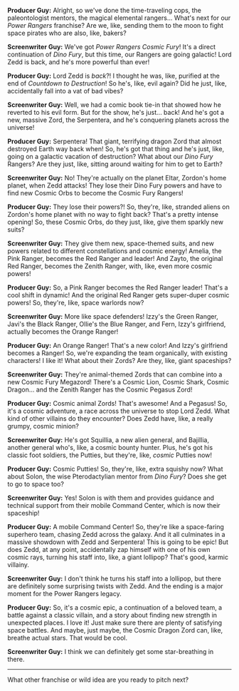 **Producer Guy:** Alright, so we've done the time-traveling cops, the paleontologist mentors, the magical elemental rangers... What's next for our *Power Rangers* franchise? Are we, like, sending them to the moon to fight space pirates who are also, like, bakers?

**Screenwriter Guy:** We've got *Power Rangers Cosmic Fury*! It's a direct continuation of *Dino Fury*, but this time, our Rangers are going galactic! Lord Zedd is back, and he's more powerful than ever!

**Producer Guy:** Lord Zedd is *back*?! I thought he was, like, purified at the end of *Countdown to Destruction*! So he's, like, evil again? Did he just, like, accidentally fall into a vat of bad vibes?

**Screenwriter Guy:** Well, we had a comic book tie-in that showed how he reverted to his evil form. But for the show, he's just... back! And he's got a new, massive Zord, the Serpentera, and he's conquering planets across the universe!

**Producer Guy:** Serpentera! That giant, terrifying dragon Zord that almost destroyed Earth way back when! So, he's got that thing and he's just, like, going on a galactic vacation of destruction? What about our *Dino Fury* Rangers? Are they just, like, sitting around waiting for him to get to Earth?

**Screenwriter Guy:** No! They're actually on the planet Eltar, Zordon's home planet, when Zedd attacks! They lose their Dino Fury powers and have to find new Cosmic Orbs to become the Cosmic Fury Rangers!

**Producer Guy:** They lose their powers?! So, they're, like, stranded aliens on Zordon's home planet with no way to fight back? That's a pretty intense opening! So, these Cosmic Orbs, do they just, like, give them sparkly new suits?

**Screenwriter Guy:** They give them new, space-themed suits, and new powers related to different constellations and cosmic energy! Amelia, the Pink Ranger, becomes the Red Ranger and leader! And Zayto, the original Red Ranger, becomes the Zenith Ranger, with, like, even more cosmic powers!

**Producer Guy:** So, a Pink Ranger becomes the Red Ranger leader! That's a cool shift in dynamic! And the original Red Ranger gets super-duper cosmic powers! So, they're, like, space warlords now?

**Screenwriter Guy:** More like space defenders! Izzy's the Green Ranger, Javi's the Black Ranger, Ollie's the Blue Ranger, and Fern, Izzy's girlfriend, actually becomes the Orange Ranger!

**Producer Guy:** An Orange Ranger! That's a new color! And Izzy's girlfriend becomes a Ranger! So, we're expanding the team organically, with existing characters! I like it! What about their Zords? Are they, like, giant spaceships?

**Screenwriter Guy:** They're animal-themed Zords that can combine into a new Cosmic Fury Megazord! There's a Cosmic Lion, Cosmic Shark, Cosmic Dragon... and the Zenith Ranger has the Cosmic Pegasus Zord!

**Producer Guy:** Cosmic animal Zords! That's awesome! And a Pegasus! So, it's a cosmic adventure, a race across the universe to stop Lord Zedd. What kind of other villains do they encounter? Does Zedd have, like, a really grumpy, cosmic minion?

**Screenwriter Guy:** He's got Squillia, a new alien general, and Bajillia, another general who's, like, a cosmic bounty hunter. Plus, he's got his classic foot soldiers, the Putties, but they're, like, *cosmic* Putties now!

**Producer Guy:** Cosmic Putties! So, they're, like, extra squishy now? What about Solon, the wise Pterodactylian mentor from *Dino Fury*? Does she get to go to space too?

**Screenwriter Guy:** Yes! Solon is with them and provides guidance and technical support from their mobile Command Center, which is now their spaceship!

**Producer Guy:** A mobile Command Center! So, they're like a space-faring superhero team, chasing Zedd across the galaxy. And it all culminates in a massive showdown with Zedd and Serpentera! This is going to be epic! But does Zedd, at any point, accidentally zap himself with one of his own cosmic rays, turning his staff into, like, a giant lollipop? That's good, karmic villainy.

**Screenwriter Guy:** I don't think he turns his staff into a lollipop, but there are definitely some surprising twists with Zedd. And the ending is a major moment for the Power Rangers legacy.

**Producer Guy:** So, it's a cosmic epic, a continuation of a beloved team, a battle against a classic villain, and a story about finding new strength in unexpected places. I love it! Just make sure there are plenty of satisfying space battles. And maybe, just maybe, the Cosmic Dragon Zord can, like, breathe actual stars. That would be cool.

**Screenwriter Guy:** I think we can definitely get some star-breathing in there.

---

What other franchise or wild idea are you ready to pitch next?